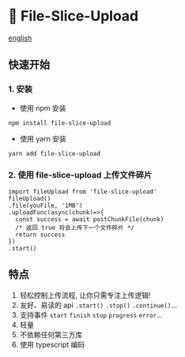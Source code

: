 # 📄 File-Slice-Upload

[english](./README_en.md)

## 快速开始

### 1. 安装
  * 使用 npm 安装
  ```shell
  npm install file-slice-upload
  ```
  * 使用 yarn 安装
  ```shell
  yarn add file-slice-upload
  ```

### 2. 使用 file-slice-upload 上传文件碎片
```tsx
import fileUpload from 'file-slice-upload'
fileUpload()
.file(youFile, '1MB')
.uploadFunc(async(chunk)=>{
  const success = await postChunkFile(chunk)
  /* 返回 true 将会上传下一个文件碎片 */
  return success
})
.start()
```

## 特点
1. 轻松控制上传流程, 让你只需专注上传逻辑!
2. 友好、易读的 api `.start()` `.stop()` `.continue()`...
3. 支持事件 `start` `finish` `stop` `progress` `error`...
4. 轻量
5. 不依赖任何第三方库
6. 使用 typescript 编码
